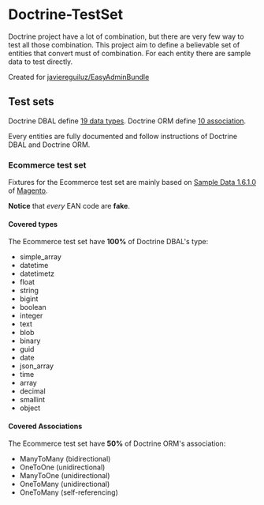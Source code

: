 # Doctrine-TestSet

Doctrine project have a lot of combination, but there are very few way to test all those combination.
This project aim to define a believable set of entities that convert must of combination.
For each entity there are sample data to test directly.

Created for [javiereguiluz/EasyAdminBundle](https://github.com/javiereguiluz/EasyAdminBundle)

## Test sets

Doctrine DBAL define [19 data types](http://docs.doctrine-project.org/projects/doctrine-dbal/en/latest/reference/types.html).
Doctrine ORM define [10 association](http://docs.doctrine-project.org/projects/doctrine-orm/en/latest/reference/association-mapping.html).

Every entities are fully documented and follow instructions of Doctrine DBAL and Doctrine ORM.

### Ecommerce test set

Fixtures for the Ecommerce test set are mainly based on [Sample Data 1.6.1.0](http://www.magentocommerce.com/knowledge-base/entry/installing-sample-data-archive-for-magento-ce) of [Magento](http://magento.com/).

**Notice** that *every* EAN code are **fake**.

#### Covered types

The Ecommerce test set have **100%** of Doctrine DBAL's type:

 - simple_array
 - datetime
 - datetimetz
 - float
 - string
 - bigint
 - boolean
 - integer
 - text
 - blob
 - binary
 - guid
 - date
 - json_array
 - time
 - array
 - decimal
 - smallint
 - object

#### Covered Associations

The Ecommerce test set have **50%** of Doctrine ORM's association:

 - ManyToMany (bidirectional)
 - OneToOne (unidirectional)
 - ManyToOne (unidirectional)
 - OneToMany (unidirectional)
 - OneToMany (self-referencing)